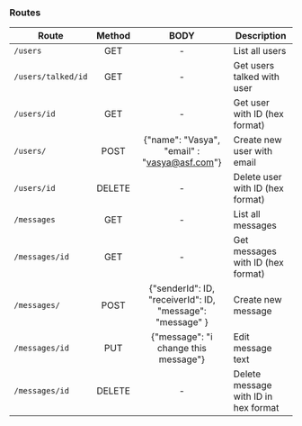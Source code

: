 ### Routes

Route | Method | BODY | Description
--- | :---: | :---: | ---
`/users` | GET | - | List all users
`/users/talked/id` | GET | - |  Get users talked with user
`/users/id` | GET | - | Get user with ID (hex format)
`/users/` | POST | {"name": "Vasya", "email" : "vasya@asf.com"} | Create new user with email
`/users/id` | DELETE | - | Delete user with ID (hex format)
`/messages` | GET | - | List all messages
`/messages/id`| GET | - | Get  messages with ID (hex format)
`/messages/` | POST | {"senderId": ID, "receiverId": ID, "message": "message" } | Create new message
`/messages/id` | PUT | {"message": "i change this message"} | Edit message text
`/messages/id` | DELETE | - | Delete message with ID in hex format
